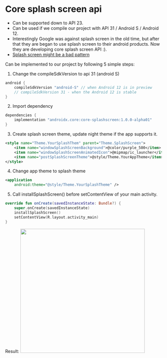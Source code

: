 # Core splash screen api

- Can be supported down to API 23.
- Can be used if we compile our project with API 31 / Android S / Android 12.
- Interestingly Google was against splash screen in the old time, 
but after that they are began to use splash screen to their android products.
Now they are developing core splash screen API :).
- [Splash screen might be a bad pattern](https://androiduipatterns.com/splash-screen-with-any-other-name-is-still-a-splash-screen-and-they-suck-bab7f3b5850c) 

Can be implemented to our project by following 5 simple steps:
1. Change the compileSdkVersion to api 31 (android S)
```groovy
android {
    compileSdkVersion "android-S" // when Android 12 is in preview
    // compileSdkVersion 31 - when the Android 12 is stable
}
```
2. Import dependency
```groovy
dependencies {
    implementation "androidx.core:core-splashscreen:1.0.0-alpha01"
}
```
3. Create splash screen theme, update night theme if the app supports it.
```XML
<style name="Theme.YourSplashThem" parent="Theme.SplashScreen">
    <item name="windowSplashScreenBackground">@color/purple_500</item>
    <item name="windowSplashScreenAnimatedIcon">@mipmap/ic_launcher</item>
    <item name="postSplashScreenTheme">@style/Theme.YourAppTheme</item>
</style>
```
4. Change app theme to splash theme
```XML
<application
    android:theme="@style/Theme.YourSplashTheme" />
```
5. Call installSplashScreen() before setContentView of your main activity.
```kotlin
override fun onCreate(savedInstanceState: Bundle?) {
    super.onCreate(savedInstanceState)
    installSplashScreen()
    setContentView(R.layout.activity_main)
}
```

Result:
<img width="400" src="CoreSplashScreenApi.pdf"/>